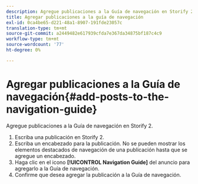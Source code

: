 ```yaml
---
description: Agregue publicaciones a la Guía de navegación en Storify 2.
title: Agregar publicaciones a la guía de navegación
exl-id: 0ca4be65-d221-48a1-8907-191fde23057c
translation-type: tm+mt
source-git-commit: a2449482e617939cfda7e367da34875bf187c4c9
workflow-type: tm+mt
source-wordcount: '77'
ht-degree: 0%

---
```


# Agregar publicaciones a la Guía de navegación{#add-posts-to-the-navigation-guide}

Agregue publicaciones a la Guía de navegación en Storify 2.

1. Escriba una publicación en Storify 2.
1. Escriba un encabezado para la publicación. No se pueden mostrar los elementos destacados de navegación de una publicación hasta que se agregue un encabezado.
1. Haga clic en el icono **[!UICONTROL Navigation Guide]** del anuncio para agregarlo a la Guía de navegación.
1. Confirme que desea agregar la publicación a la Guía de navegación.
